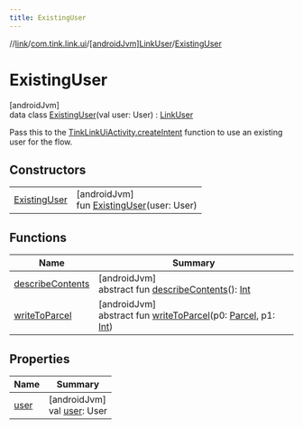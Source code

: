 ```yaml
---
title: ExistingUser
---
```

//[link](../../../../index.html)/[com.tink.link.ui](../../index.html)/[[androidJvm]LinkUser](../index.html)/[ExistingUser](index.html)



# ExistingUser



[androidJvm]\
data class [ExistingUser](index.html)(val user: User) : [LinkUser](../index.html)

Pass this to the [TinkLinkUiActivity.createIntent](../../[android-jvm]-tink-link-ui-activity/-companion/create-intent.html) function to use an existing user for the flow.



## Constructors


| | |
|---|---|
| [ExistingUser](-existing-user.html) | [androidJvm]<br>fun [ExistingUser](-existing-user.html)(user: User) |


## Functions


| Name | Summary |
|---|---|
| [describeContents](../../../com.tink.link.authentication/[android-jvm]-authentication-task/-third-party-authentication/-launch-result/-error/-app-needs-upgrade/index.html#-1578325224%2FFunctions%2F-812656150) | [androidJvm]<br>abstract fun [describeContents](../../../com.tink.link.authentication/[android-jvm]-authentication-task/-third-party-authentication/-launch-result/-error/-app-needs-upgrade/index.html#-1578325224%2FFunctions%2F-812656150)(): [Int](https://kotlinlang.org/api/latest/jvm/stdlib/kotlin/-int/index.html) |
| [writeToParcel](../../../com.tink.link.authentication/[android-jvm]-authentication-task/-third-party-authentication/-launch-result/-error/-app-needs-upgrade/index.html#-1754457655%2FFunctions%2F-812656150) | [androidJvm]<br>abstract fun [writeToParcel](../../../com.tink.link.authentication/[android-jvm]-authentication-task/-third-party-authentication/-launch-result/-error/-app-needs-upgrade/index.html#-1754457655%2FFunctions%2F-812656150)(p0: [Parcel](https://developer.android.com/reference/kotlin/android/os/Parcel.html), p1: [Int](https://kotlinlang.org/api/latest/jvm/stdlib/kotlin/-int/index.html)) |


## Properties


| Name | Summary |
|---|---|
| [user](user.html) | [androidJvm]<br>val [user](user.html): User |

